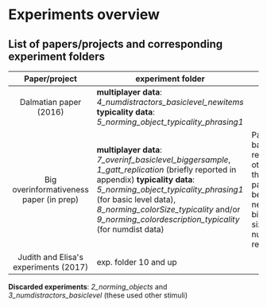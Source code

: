 # Experiments overview

## List of papers/projects and corresponding experiment folders

| Paper/project		| experiment folder | remarks |
| :--------------:|------------------| -------- |
| Dalmatian paper (2016) |   **multiplayer data**: *4_numdistractors_basiclevel_newitems* **typicality data**: *5_norming_object_typicality_phrasing1* |
| Big overinformativeness paper (in prep) | **multiplayer data**: *7_overinf_basiclevel_biggersample*, *1_gatt_replication* (briefly reported in appendix) **typicality data**: *5_norming_object_typicality_phrasing1* (for basic level data), *8_norming_colorSize_typicality* and/or *9_norming_colordescription_typicality* (for numdist data) | Paper includes basic level results (but other data than dalmatian paper, because we needed a bigger sample size) and numdistractors results |
| Judith and Elisa's experiments (2017)| exp. folder 10 and up |  |

**Discarded experiments**: *2_norming_objects* and *3_numdistractors_basiclevel* (these used other stimuli)